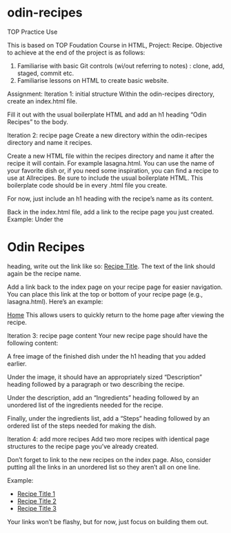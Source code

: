 # odin-recipes
TOP Practice Use

This is based on TOP Foudation Course in HTML, Project: Recipe.
Objective to achieve at the end of the project is as follows:
1. Familiarise with basic Git controls (wi/out referring to notes) : clone, add, staged, commit etc.
2. Familiarise lessons on HTML to create basic website.

Assignment:
Iteration 1: initial structure
Within the odin-recipes directory, create an index.html file.

Fill it out with the usual boilerplate HTML and add an h1 heading “Odin Recipes” to the body.


Iteration 2: recipe page
Create a new directory within the odin-recipes directory and name it recipes.

Create a new HTML file within the recipes directory and name it after the recipe it will contain. For example lasagna.html. You can use the name of your favorite dish or, if you need some inspiration, you can find a recipe to use at Allrecipes. Be sure to include the usual boilerplate HTML. This boilerplate code should be in every .html file you create.

For now, just include an h1 heading with the recipe’s name as its content.

Back in the index.html file, add a link to the recipe page you just created. Example: Under the <h1>Odin Recipes</h1> heading, write out the link like so: <a href="recipes/recipename.html">Recipe Title</a>. The text of the link should again be the recipe name.

Add a link back to the index page on your recipe page for easier navigation. You can place this link at the top or bottom of your recipe page (e.g., lasagna.html). Here’s an example:

<a href="../index.html">Home</a>
This allows users to quickly return to the home page after viewing the recipe.


Iteration 3: recipe page content
Your new recipe page should have the following content:

A free image of the finished dish under the h1 heading that you added earlier.

Under the image, it should have an appropriately sized “Description” heading followed by a paragraph or two describing the recipe.

Under the description, add an “Ingredients” heading followed by an unordered list of the ingredients needed for the recipe.

Finally, under the ingredients list, add a “Steps” heading followed by an ordered list of the steps needed for making the dish.


Iteration 4: add more recipes
Add two more recipes with identical page structures to the recipe page you’ve already created.

Don’t forget to link to the new recipes on the index page. Also, consider putting all the links in an unordered list so they aren’t all on one line.

Example:

 <ul>
    <li><a href="recipes/yourrecipe.html">Recipe Title 1</a></li>
    <li><a href="recipes/yourrecipe.html">Recipe Title 2</a></li>
    <li><a href="recipes/yourrecipe.html">Recipe Title 3</a></li>
  </ul>
Your links won’t be flashy, but for now, just focus on building them out.



